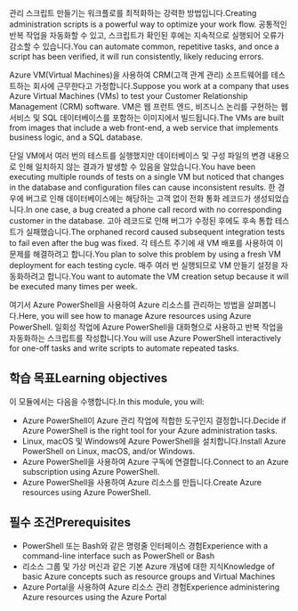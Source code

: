 <span data-ttu-id="773eb-101">관리 스크립트 만들기는 워크플로를 최적화하는 강력한 방법입니다.</span><span class="sxs-lookup"><span data-stu-id="773eb-101">Creating administration scripts is a powerful way to optimize your work flow.</span></span> <span data-ttu-id="773eb-102">공통적인 반복 작업을 자동화할 수 있고, 스크립트가 확인된 후에는 지속적으로 실행되어 오류가 감소할 수 있습니다.</span><span class="sxs-lookup"><span data-stu-id="773eb-102">You can automate common, repetitive tasks, and once a script has been verified, it will run consistently, likely reducing errors.</span></span>

<span data-ttu-id="773eb-103">Azure VM(Virtual Machines)을 사용하여 CRM(고객 관계 관리) 소프트웨어를 테스트하는 회사에 근무한다고 가정합니다.</span><span class="sxs-lookup"><span data-stu-id="773eb-103">Suppose you work at a company that uses Azure Virtual Machines (VMs) to test your Customer Relationship Management (CRM) software.</span></span> <span data-ttu-id="773eb-104">VM은 웹 프런트 엔드, 비즈니스 논리를 구현하는 웹 서비스 및 SQL 데이터베이스를 포함하는 이미지에서 빌드됩니다.</span><span class="sxs-lookup"><span data-stu-id="773eb-104">The VMs are built from images that include a web front-end, a web service that implements business logic, and a SQL database.</span></span>

<span data-ttu-id="773eb-105">단일 VM에서 여러 번의 테스트를 실행했지만 데이터베이스 및 구성 파일의 변경 내용으로 인해 일치하지 않는 결과가 발생할 수 있음을 알았습니다.</span><span class="sxs-lookup"><span data-stu-id="773eb-105">You have been executing multiple rounds of tests on a single VM but noticed that changes in the database and configuration files can cause inconsistent results.</span></span> <span data-ttu-id="773eb-106">한 경우에 버그로 인해 데이터베이스에는 해당하는 고객 없이 전화 통화 레코드가 생성되었습니다.</span><span class="sxs-lookup"><span data-stu-id="773eb-106">In one case, a bug created a phone call record with no corresponding customer in the database.</span></span> <span data-ttu-id="773eb-107">고아 레코드로 인해 버그가 수정된 후에도 후속 통합 테스트가 실패했습니다.</span><span class="sxs-lookup"><span data-stu-id="773eb-107">The orphaned record caused subsequent integration tests to fail even after the bug was fixed.</span></span> <span data-ttu-id="773eb-108">각 테스트 주기에 새 VM 배포를 사용하여 이 문제를 해결하려고 합니다.</span><span class="sxs-lookup"><span data-stu-id="773eb-108">You plan to solve this problem by using a fresh VM deployment for each testing cycle.</span></span> <span data-ttu-id="773eb-109">매주 여러 번 실행되므로 VM 만들기 설정을 자동화하려고 합니다.</span><span class="sxs-lookup"><span data-stu-id="773eb-109">You want to automate the VM creation setup because it will be executed many times per week.</span></span> 

<span data-ttu-id="773eb-110">여기서 Azure PowerShell을 사용하여 Azure 리소스를 관리하는 방법을 살펴봅니다.</span><span class="sxs-lookup"><span data-stu-id="773eb-110">Here, you will see how to manage Azure resources using Azure PowerShell.</span></span> <span data-ttu-id="773eb-111">일회성 작업에 Azure PowerShell을 대화형으로 사용하고 반복 작업을 자동화하는 스크립트를 작성합니다.</span><span class="sxs-lookup"><span data-stu-id="773eb-111">You will use Azure PowerShell interactively for one-off tasks and write scripts to automate repeated tasks.</span></span> 

## <a name="learning-objectives"></a><span data-ttu-id="773eb-112">학습 목표</span><span class="sxs-lookup"><span data-stu-id="773eb-112">Learning objectives</span></span>
<span data-ttu-id="773eb-113">이 모듈에서는 다음을 수행합니다.</span><span class="sxs-lookup"><span data-stu-id="773eb-113">In this module, you will:</span></span>
- <span data-ttu-id="773eb-114">Azure PowerShell이 Azure 관리 작업에 적합한 도구인지 결정합니다.</span><span class="sxs-lookup"><span data-stu-id="773eb-114">Decide if Azure PowerShell is the right tool for your Azure administration tasks.</span></span>
- <span data-ttu-id="773eb-115">Linux, macOS 및 Windows에 Azure PowerShell을 설치합니다.</span><span class="sxs-lookup"><span data-stu-id="773eb-115">Install Azure PowerShell on Linux, macOS, and/or Windows.</span></span>
- <span data-ttu-id="773eb-116">Azure PowerShell을 사용하여 Azure 구독에 연결합니다.</span><span class="sxs-lookup"><span data-stu-id="773eb-116">Connect to an Azure subscription using Azure PowerShell.</span></span>
- <span data-ttu-id="773eb-117">Azure PowerShell을 사용하여 Azure 리소스를 만듭니다.</span><span class="sxs-lookup"><span data-stu-id="773eb-117">Create Azure resources using Azure PowerShell.</span></span>

## <a name="prerequisites"></a><span data-ttu-id="773eb-118">필수 조건</span><span class="sxs-lookup"><span data-stu-id="773eb-118">Prerequisites</span></span>
- <span data-ttu-id="773eb-119">PowerShell 또는 Bash와 같은 명령줄 인터페이스 경험</span><span class="sxs-lookup"><span data-stu-id="773eb-119">Experience with a command-line interface such as PowerShell or Bash</span></span>
- <span data-ttu-id="773eb-120">리소스 그룹 및 가상 머신과 같은 기본 Azure 개념에 대한 지식</span><span class="sxs-lookup"><span data-stu-id="773eb-120">Knowledge of basic Azure concepts such as resource groups and Virtual Machines</span></span>
- <span data-ttu-id="773eb-121">Azure Portal을 사용하여 Azure 리소스 관리 경험</span><span class="sxs-lookup"><span data-stu-id="773eb-121">Experience administering Azure resources using the Azure Portal</span></span>
